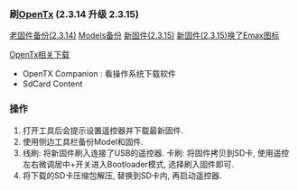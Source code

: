 ### 刷[OpenTx](https://github.com/OpenTX/opentx) (2.3.14 升级 2.3.15)

[老固件备份(2.3.14)](./assets/Frsky%20Taranis%20X9D+%202019%20Se.backup.bin)
[Models备份](./assets/models.otx)
[新固件(2.3.15)](./assets/opentx-x9d+2019-en.bin)
[新固件(2.3.15)换了Emax图标](./assets/opentx-x9d+2019-en-emax.bin)

[OpenTx相关下载](http://www.open-tx.org/downloads.html)
* OpenTX Companion : 看操作系统下载软件
* SdCard Content

### 操作

1. 打开工具后会提示设置遥控器并下载最新固件.  
2. 使用侧边工具栏备份Model和固件.  
3. 线刷: 将新固件刷入连接了USB的遥控器. 卡刷: 将固件拷贝到SD卡, 使用遥控左右微调居中+开关进入Bootloader模式, 选择刷入固件即可.  
4. 将下载的SD卡压缩包解压, 替换到SD卡内, 再启动遥控器.  

